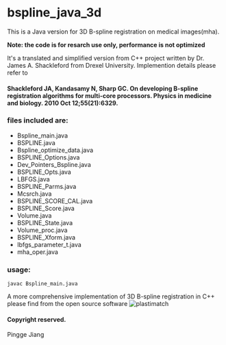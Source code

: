 # bspline_java_3d

This is a Java version for 3D B-spline registration on medical images(mha).

__Note: the code is for resarch use only, performance is not optimized__

It's a translated and simplified version from C++ project written by Dr. James A. Shackleford from Drexel University. Implemention details please refer to
#### Shackleford JA, Kandasamy N, Sharp GC. On developing B-spline registration algorithms for multi-core processors. Physics in medicine and biology. 2010 Oct 12;55(21):6329.

### files included are:

- Bspline_main.java
- BSPLINE.java
- Bspline_optimize_data.java
- BSPLINE_Options.java
- Dev_Pointers_Bspline.java
- BSPLINE_Opts.java
- LBFGS.java
- BSPLINE_Parms.java
- Mcsrch.java
- BSPLINE_SCORE_CAL.java
- BSPLINE_Score.java
- Volume.java
- BSPLINE_State.java
- Volume_proc.java
- BSPLINE_Xform.java
- lbfgs_parameter_t.java
- mha_oper.java

### usage: 

	javac Bspline_main.java


A more comprehensive implementation of 3D B-spline registration in C++ please find from the open source software ![plastimatch](http://plastimatch.org/)

#### Copyright reserved.

Pingge Jiang
